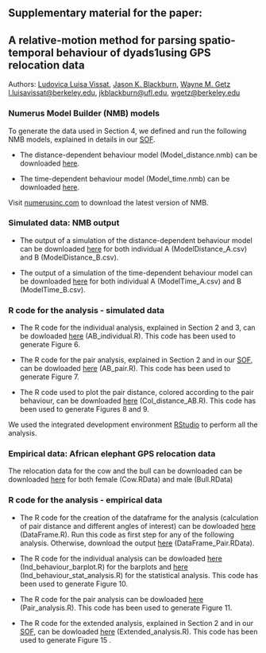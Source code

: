 ## Supplementary material for the paper: <br />
## A relative-motion method for parsing spatio-temporal behaviour of dyads1using GPS relocation data <br />

Authors: [Ludovica Luisa Vissat](https://ourenvironment.berkeley.edu/people/ludovica-luisa-vissat), [Jason K. Blackburn](https://geog.ufl.edu/faculty/blackburn/), [Wayne M. Getz](https://ourenvironment.berkeley.edu/people/wayne-marcus-getz) <br />
l.luisavissat@berkeley.edu, jkblackburn@ufl.edu, wgetz@berkeley.edu

### Numerus Model Builder (NMB) models <br />

To generate the data used in Section 4, we defined and run the following NMB models, explained in details in our [SOF](https://ludovicalv.github.io/PDFs/Elep_paper.pdf). 

- The distance-dependent behaviour model (Model_distance.nmb) can be downloaded [here](https://zenodo.org/record/4139757#.X5g4sXhKhsM).

- The time-dependent behaviour model (Model_time.nmb) can be downloaded [here](https://zenodo.org/record/4139757#.X5g4sXhKhsM).

Visit [numerusinc.com](https://www.numerusinc.com/) to download the latest version of NMB.

### Simulated data: NMB output <br />

- The output of a simulation of the distance-dependent behaviour model can be downloaded [here](https://zenodo.org/record/4139757#.X5g4sXhKhsM) for both individual A (ModelDistance_A.csv) and B (ModelDistance_B.csv).

- The output of a simulation of the time-dependent behaviour model can be downloaded [here](https://zenodo.org/record/4139757#.X5g4sXhKhsM) for both individual A (ModelTime_A.csv) and B (ModelTime_B.csv).


### R code for the analysis - simulated data <br />

- The R code for the individual analysis, explained in Section 2 and 3, can be dowloaded [here](https://zenodo.org/record/4139757#.X5g4sXhKhsM) (AB_individual.R). This code has been used to generate Figure 6.

- The R code for the pair analysis, explained in Section 2 and in our [SOF](https://ludovicalv.github.io/PDFs/Elep_paper.pdf), can be dowloaded [here](https://zenodo.org/record/4139757#.X5g4sXhKhsM) (AB_pair.R). This code has been used to generate Figure 7.

- The R code used to plot the pair distance, colored according to the pair behaviour, can be downloaded [here](https://zenodo.org/record/4139757#.X5g4sXhKhsM) (Col_distance_AB.R). This code has been used to generate Figures 8 and 9.

We used the integrated development environment [RStudio](https://rstudio.com/) to perform all the analysis.

### Empirical data: African elephant GPS relocation data <br />

The relocation data for the cow and the bull can be downloaded can be downloaded [here](https://zenodo.org/record/4139757#.X5g4sXhKhsM) for both female (Cow.RData) and male (Bull.RData)

### R code for the analysis - empirical data <br />

- The R code for the creation of the dataframe for the analysis (calculation of pair distance and different angles of interest) can be dowloaded [here](https://zenodo.org/record/4139757#.X5g4sXhKhsM) (DataFrame.R). Run this code as first step for any of the following analysis. Otherwise, download the output [here](https://zenodo.org/record/4139757#.X5g4sXhKhsM) (DataFrame_Pair.RData).

- The R code for the individual analysis can be dowloaded [here](https://zenodo.org/record/4139757#.X5g4sXhKhsM) (Ind_behaviour_barplot.R) for the barplots and [here](https://zenodo.org/record/4139757#.X5g4sXhKhsM) (Ind_behaviour_stat_analysis.R) for the statistical analysis. This code has been used to generate Figure 10.

- The R code for the pair analysis can be dowloaded [here](https://zenodo.org/record/4139757#.X5g4sXhKhsM) (Pair_analysis.R). This code has been used to generate Figure 11. 

- The R code for the extended analysis, explained in Section 2 and in our [SOF](https://ludovicalv.github.io/PDFs/Elep_paper.pdf), can be dowloaded [here](https://zenodo.org/record/4139757#.X5g4sXhKhsM) (Extended_analysis.R). This code has been used to generate Figure 15 .


